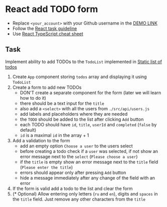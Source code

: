 # React add TODO form
- Replace `<your_account>` with your Github username in the [DEMO LINK](https://ivan-kadykalo.github.io/react_add-todo-form/)
- Follow the [React task guideline](https://github.com/mate-academy/react_task-guideline#react-tasks-guideline)
- Use [React TypeScript cheat sheet](https://mate-academy.github.io/fe-program/js/extra/react-typescript)

## Task
Implement ability to add TODOs to the `TodoList` implemented in [Static list of todos](https://github.com/mate-academy/react_static-list-of-todos)

1. Create `App` component storing `todos` array and displaying it using `TodoList`
1. Create a form to add new TODOs
    - DON'T create a separate component for the form (later we will learn how to do it)
    - there should be a text input for the `title`
    - also add a `<select>` with all the users from `./src/api/users.js`
    - add labels and placeholders where they are needed
    - the `TODO` should be added to the list after clicking `Add` button
    - each TODO should have `id`, `title`, `userId` and `completed` (`false` by default)
    - `id` is a maximal `id` in the array + 1
1. Add a validation to the form
    - add an empty option `Choose a user` to the users select
    - before creating a todo check if a `user` was selected, if not show an error message next to the `select` (`Please choose a user`)
    - if the `title` is empty show an error message next to the `title` field (`Please enter the title`)
    - errors should appear only after pressing `Add` button
    - hide a message immediately after any change of the field with an error
1. If the form is valid add a todo to the list and clear the form
1. (* Optional) Allow entering only letters (`ru` and `en`), digits and `spaces` in the `title` field.
    Just remove any other characters from the `title`
